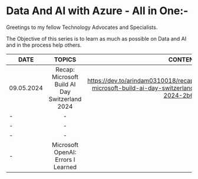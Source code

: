 # Data And AI with Azure - All in One:-

Greetings to my fellow Technology Advocates and Specialists.

The Objective of this series is to learn as much as possible on Data and AI and in the process help others.

| __DATE__ | __TOPICS__ | __CONTENT__ |
| --------- |:---------:| -------:|
| 09.05.2024 | Recap: Microsoft Build AI Day Switzerland 2024 | https://dev.to/arindam0310018/recap-microsoft-build-ai-day-switzerland-2024-2b62 |
| - | - | - |
| - | - | - |
| - | - | - |
| - | Microsoft OpenAI: Errors I Learned | - |


